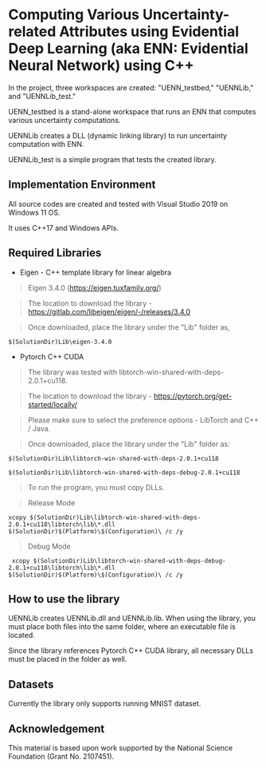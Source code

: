 # Computing Various Uncertainty-related Attributes using Evidential Deep Learning (aka ENN: Evidential Neural Network) using C++

In the project, three workspaces are created: "UENN_testbed," "UENNLib," and "UENNLib_test." 

UENN_testbed is a stand-alone workspace that runs an ENN that computes various uncertainty computations.

UENNLib creates a DLL (dynamic linking library) to run uncertainty computation with ENN. 

UENNLib_test is a simple program that tests the created library.

## Implementation Environment

All source codes are created and tested with Visual Studio 2019 on Windows 11 OS.

It uses C++17 and Windows APIs.


## Required Libraries

* Eigen - C++ template library for linear algebra

> Eigen 3.4.0 (https://eigen.tuxfamily.org/)

> The location to download the library - https://gitlab.com/libeigen/eigen/-/releases/3.4.0

> Once downloaded, place the library under the "Lib" folder as,
```
$(SolutionDir)Lib\eigen-3.4.0
```


* Pytorch C++ CUDA


> The library was tested with libtorch-win-shared-with-deps-2.0.1+cu118.

> The location to download the library - https://pytorch.org/get-started/locally/

> Please make sure to select the preference options - LibTorch and C++ / Java.

> Once downloaded, place the library under the "Lib" folder as:

```
$(SolutionDir)Lib\libtorch-win-shared-with-deps-2.0.1+cu118

$(SolutionDir)Lib\libtorch-win-shared-with-deps-debug-2.0.1+cu118
```

> To run the program, you must copy DLLs. 


> Release Mode

```
xcopy $(SolutionDir)Lib\libtorch-win-shared-with-deps-2.0.1+cu118\libtorch\lib\*.dll $(SolutionDir)$(Platform)\$(Configuration)\ /c /y
```

> Debug Mode

```
 xcopy $(SolutionDir)Lib\libtorch-win-shared-with-deps-debug-2.0.1+cu118\libtorch\lib\*.dll $(SolutionDir)$(Platform)\$(Configuration)\ /c /y
```

## How to use the library

UENNLib creates UENNLib.dll and UENNLib.lib. When using the library, you must place both files into the same folder, where an executable file is located. 

Since the library references Pytorch C++ CUDA library, all necessary DLLs must be placed in the folder as well. 


## Datasets

Currently the library only supports running MNIST dataset. 

## Acknowledgement

This material is based upon work supported by the National Science Foundation (Grant No. 2107451). 
